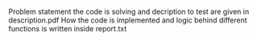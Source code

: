 Problem statement the code is solving and decription to test are given in description.pdf
How the code is implemented and logic behind different functions is written inside report.txt
